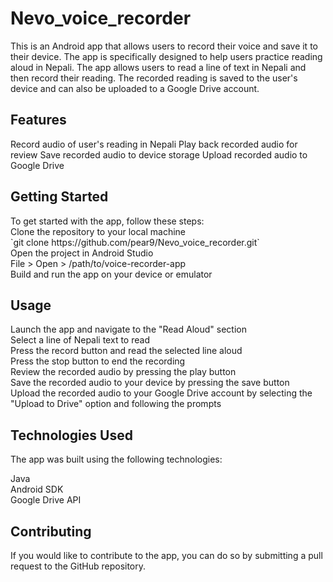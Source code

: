 # Nevo_voice_recorder
This is an Android app that allows users to record their voice and save it to their device. The app is specifically designed to help users practice reading aloud in Nepali. The app allows users to read a line of text in Nepali and then record their reading. The recorded reading is saved to the user's device and can also be uploaded to a Google Drive account.

<h2>Features</h2>
Record audio of user's reading in Nepali
Play back recorded audio for review
Save recorded audio to device storage
Upload recorded audio to Google Drive

<h2>Getting Started</h2>
To get started with the app, follow these steps:<br>
Clone the repository to your local machine<br>
`git clone https://github.com/pear9/Nevo_voice_recorder.git`<br>
Open the project in Android Studio<br>
File > Open > /path/to/voice-recorder-app <br>
Build and run the app on your device or emulator<br>

<h2>Usage</h2>
Launch the app and navigate to the "Read Aloud" section<br>
Select a line of Nepali text to read<br>
Press the record button and read the selected line aloud<br>
Press the stop button to end the recording<br>
Review the recorded audio by pressing the play button<br>
Save the recorded audio to your device by pressing the save button<br>
Upload the recorded audio to your Google Drive account by selecting the "Upload to Drive" option and following the prompts<br>

<h2>Technologies Used</h2>
The app was built using the following technologies:

Java<br>
Android SDK<br>
Google Drive API<br>

<h2>Contributing</h2>
If you would like to contribute to the app, you can do so by submitting a pull request to the GitHub repository.
